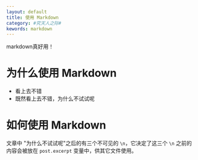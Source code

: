 ```yaml
---
layout: default
title: 使用 Markdown
category: #究天人之际#
kewords: markdown
---
```

markdown真好用！


# 为什么使用 Markdown

* 看上去不错  
* 既然看上去不错，为什么不试试呢  

# 如何使用 Markdown
文章中 "为什么不试试呢"之后的有三个不可见的 `\n`，它决定了这三个 `\n` 之前的内容会被放在 `post.excerpt` 变量中，供其它文件使用。